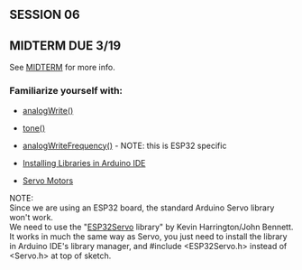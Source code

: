 
## SESSION 06

## MIDTERM DUE 3/19
See [MIDTERM](https://github.com/entertainmenttechnology/Pokorny-MTEC2280_HD11-12-Spring2025/blob/main/assignments/MIDTERM.md) for more info.

### Familiarize yourself with:

* [analogWrite()](https://www.arduino.cc/reference/tr/language/functions/analog-io/analogwrite/)

* [tone()](https://docs.arduino.cc/language-reference/en/functions/advanced-io/tone/)

* [analogWriteFrequency()](https://randomnerdtutorials.com/esp32-pwm-arduino-ide/) - NOTE: this is ESP32 specific

* [Installing Libraries in Arduino IDE](https://docs.arduino.cc/software/ide-v1/tutorials/installing-libraries/)

* [Servo Motors](https://docs.arduino.cc/learn/electronics/servo-motors/)

NOTE:     
Since we are using an ESP32 board, the standard Arduino Servo library won't work.        
We need to use the "[ESP32Servo](https://github.com/madhephaestus/ESP32Servo/tree/master) library" by Kevin Harrington/John Bennett.     
It works in much the same way as Servo, you just need to install the library in Arduino IDE's library manager, and #include <ESP32Servo.h> instead of <Servo.h> at top of sketch.